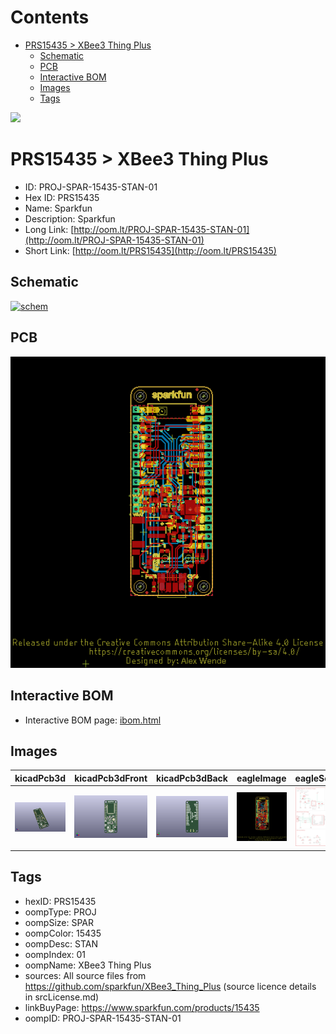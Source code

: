 



Contents
========

* [PRS15435 > XBee3 Thing Plus](#prs15435--xbee3-thing-plus)
	* [Schematic](#schematic)
	* [PCB](#pcb)
	* [Interactive BOM](#interactive-bom)
	* [Images](#images)
	* [Tags](#tags)
  
![][im]
# PRS15435 > XBee3 Thing Plus

- ID: PROJ-SPAR-15435-STAN-01
- Hex ID: PRS15435
- Name: Sparkfun
- Description: Sparkfun
- Long Link: [http://oom.lt/PROJ-SPAR-15435-STAN-01](http://oom.lt/PROJ-SPAR-15435-STAN-01)
- Short Link: [http://oom.lt/PRS15435](http://oom.lt/PRS15435)

## Schematic
  
[![schem](eagleSchemImage.png)](eagleSchemImage.png)
## PCB
  
[![pcb](eagleImage.png)](eagleImage.png)
## Interactive BOM

- Interactive BOM page: [ibom.html](https://htmlpreview.github.io/?https://github.com/oomlout/oomlout_OOMP_projects/blob/main/PROJ-SPAR-15435-STAN-01/kicad/bom/ibom.html)

## Images
  
  

|kicadPcb3d|kicadPcb3dFront|kicadPcb3dBack|eagleImage|eagleSchemImage|
| :---: | :---: | :---: | :---: | :---: |
|[![kicadPcb3d](kicadPcb3d_140.png)](kicadPcb3d.png)|[![kicadPcb3dFront](kicadPcb3dFront_140.png)](kicadPcb3dFront.png)|[![kicadPcb3dBack](kicadPcb3dBack_140.png)](kicadPcb3dBack.png)|[![eagleImage](eagleImage_140.png)](eagleImage.png)|[![eagleSchemImage](eagleSchemImage_140.png)](eagleSchemImage.png)|

## Tags

- hexID: PRS15435
- oompType: PROJ
- oompSize: SPAR
- oompColor: 15435
- oompDesc: STAN
- oompIndex: 01
- oompName: XBee3 Thing Plus
- sources: All source files from https://github.com/sparkfun/XBee3_Thing_Plus (source licence details in srcLicense.md)
- linkBuyPage: https://www.sparkfun.com/products/15435
- oompID: PROJ-SPAR-15435-STAN-01



[im]: kicadPcb3d_450.png
